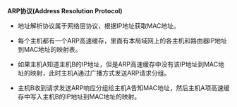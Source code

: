 **ARP协议(Address Resolution Protocol)**

+ 地址解析协议属于网络层协议，根据IP地址获取MAC地址。

+ 每个主机都有一个ARP高速缓存，里面有本局域网上的各主机和路由器IP地址到MAC地址的映射表。
+ 如果主机A知道主机B的IP地址，但是ARP高速缓存中没有该IP地址到MAC地址的映射，此时主机A通过广播方式发送ARP请求分组。
+ 主机B收到请求发送ARP响应分组给主机A告知MAC地址，然后主机A项高速缓存中写入主机B的IP地址到MAC地址的映射。